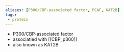 ```yaml
---
aliases: [P300/CBP-associated factor, PCAF, KAT2B]
tags:
 - protein
---
```


- P300/CBP-associated factor
- associatied with [[CBP_p300]]
- also known as KAT2B